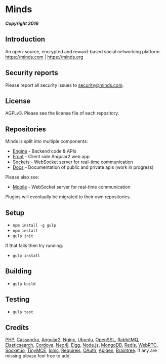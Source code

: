 Minds
==========

___Copyright 2016___

## Introduction
An open-source, encrypted and reward-based social networking platform. https://minds.com | https://minds.org

## Security reports
Please report all security issues to security@minds.com.

## License

AGPLv3. Please see the license file of each repository.

## Repositories

Minds is split into multiple components:

- [Engine](https://github.com/Minds/engine) - Backend code & APIs
- [Front](https://github.com/Minds/front) - Client side Angular2 web app
- [Sockets](https://github.com/Minds/sockets) - WebSocket server for real-time communication
- [Docs](https://github.com/Minds/docs) - Documentation of public and private apis (work in progress)

Please also see:
- [Mobile](https://github.com/Minds/mobile) - WebSocket server for real-time communication

Plugins will eventually be migrated to their own repositories.

## Setup

- `npm install -g gulp`
- `npm install`
- `gulp init`

If that fails then try running:

- `gulp install`

## Building

- `gulp build`

## Testing

- `gulp test`

## Credits

[PHP](https://php.net), [Cassandra](http://cassandra.apache.org/), [Angular2](http://angular.io), [Nginx](https://nginx.com), [Ubuntu](https://ubuntu.com), [OpenSSL](https://www.openssl.org/), [RabbitMQ](https://www.rabbitmq.com/), [Elasticsearch](https://www.elastic.co/), [Cordova](https://cordova.apache.org/), [Neo4j](https://neo4j.com/), [Elgg](http://elgg.org), [Node.js](https://nodejs.org/en/), [MongoDB](https://www.mongodb.com/), [Redis](http://redis.io/), [WebRTC](https://webrtc.org/), [Socket.io](http://socket.io/), [TinyMCE](https://www.tinymce.com/), [Ionic](http://ionicframework.com/), [Requirejs](http://requirejs.org/), [OAuth](http://oauth.net/2/), [Apigen](http://www.apigen.org/), [Braintree](https://www.braintreepayments.com/). If any are missing please feel free to add.
